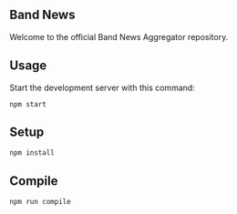 Band News
---

Welcome to the official Band News Aggregator repository.

Usage
---

Start the development server with this command:
```
npm start
```

Setup
---

```
npm install
```

Compile
---

```
npm run compile
```
